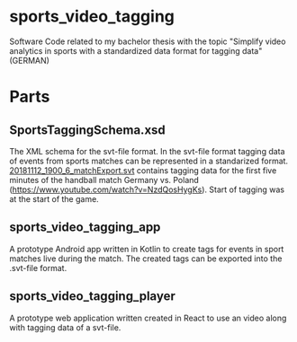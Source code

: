 # sports_video_tagging
Software Code related to my bachelor thesis with the topic "Simplify video analytics in sports with a standardized data format for tagging data" (GERMAN)

# Parts
## SportsTaggingSchema.xsd
The XML schema for the svt-file format. In the svt-file format tagging data of events from sports matches can be represented in a standarized format. [20181112_1900_6_matchExport.svt](samples/20181112_1900_6_matchExport.svt)
contains tagging data for the first five minutes of the handball match Germany vs. Poland (https://www.youtube.com/watch?v=NzdQosHygKs). Start of tagging was at the start of the game.

## sports_video_tagging_app
A prototype Android app written in Kotlin to create tags for events in sport matches live during the match. The created tags can be exported into the .svt-file format.

## sports_video_tagging_player
A prototype web application written created in React to use an video along with tagging data of a svt-file.
